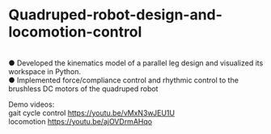 # Quadruped-robot-design-and-locomotion-control

<br>● Developed the kinematics model of a parallel leg design and visualized its workspace in Python.
<br>● Implemented force/compliance control and rhythmic control to the brushless DC motors of the quadruped robot

Demo videos:
<br>gait cycle control https://youtu.be/vMxN3wJEU1U
<br>locomotion https://youtu.be/ajOVDrmAHqo
